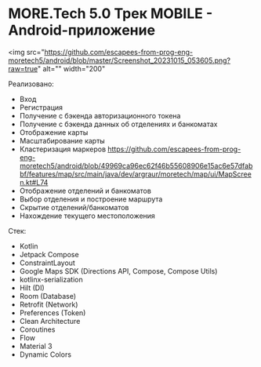 # MORE.Tech 5.0 Трек MOBILE - Android-приложение

<img src="https://github.com/escapees-from-prog-eng-moretech5/android/blob/master/Screenshot_20231015_053605.png?raw=true" alt="" width="200"

Реализовано:
* Вход
* Регистрация
* Получение с бэкенда авторизационного токена
* Получение с бэкенда данных об отделениях и банкоматах
* Отображение карты
* Масштабирование карты
* Кластеризация маркеров https://github.com/escapees-from-prog-eng-moretech5/android/blob/49969ca96ec62f46b55608906e15ac6e57dfabbf/features/map/src/main/java/dev/argraur/moretech/map/ui/MapScreen.kt#L74
* Отображение отделений и банкоматов
* Выбор отделения и построение маршрута
* Скрытие отделений/банкоматов
* Нахождение текущего местоположения

Стек:
* Kotlin
* Jetpack Compose
* ConstraintLayout
* Google Maps SDK (Directions API, Compose, Compose Utils)
* kotlinx-serialization
* Hilt (DI)
* Room (Database)
* Retrofit (Network)
* Preferences (Token)
* Clean Architecture
* Coroutines
* Flow
* Material 3
* Dynamic Colors
